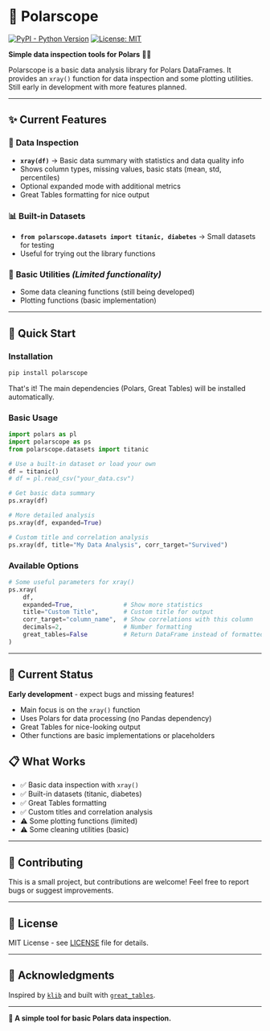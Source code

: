 # 🔬 Polarscope

[![PyPI - Python Version](https://img.shields.io/pypi/pyversions/polars.svg)](https://pypi.org/project/polars/)
[![License: MIT](https://img.shields.io/badge/License-MIT-yellow.svg)](LICENSE)

**Simple data inspection tools for Polars** 🐻‍❄️

Polarscope is a basic data analysis library for Polars DataFrames. It provides an `xray()` function for data inspection and some plotting utilities. Still early in development with more features planned.

---

## ✨ Current Features

### 🔬 **Data Inspection**
- **`xray(df)`** → Basic data summary with statistics and data quality info
- Shows column types, missing values, basic stats (mean, std, percentiles)
- Optional expanded mode with additional metrics
- Great Tables formatting for nice output

### 📊 **Built-in Datasets**
- **`from polarscope.datasets import titanic, diabetes`** → Small datasets for testing
- Useful for trying out the library functions

### 🧹 **Basic Utilities** *(Limited functionality)*
- Some data cleaning functions (still being developed)
- Plotting functions (basic implementation)

---

## 🚀 Quick Start

### Installation

```bash
pip install polarscope
```

That's it! The main dependencies (Polars, Great Tables) will be installed automatically.

### Basic Usage

```python
import polars as pl
import polarscope as ps
from polarscope.datasets import titanic

# Use a built-in dataset or load your own
df = titanic()
# df = pl.read_csv("your_data.csv")

# Get basic data summary
ps.xray(df)

# More detailed analysis
ps.xray(df, expanded=True)

# Custom title and correlation analysis
ps.xray(df, title="My Data Analysis", corr_target="Survived")
```

### Available Options

```python
# Some useful parameters for xray()
ps.xray(
    df,
    expanded=True,              # Show more statistics
    title="Custom Title",       # Custom title for output
    corr_target="column_name",  # Show correlations with this column
    decimals=2,                 # Number formatting
    great_tables=False          # Return DataFrame instead of formatted table
)
```

---

## 🚧 Current Status

**Early development** - expect bugs and missing features!

- Main focus is on the `xray()` function
- Uses Polars for data processing (no Pandas dependency)
- Great Tables for nice-looking output
- Other functions are basic implementations or placeholders

## 📋 What Works

- ✅ Basic data inspection with `xray()`
- ✅ Built-in datasets (titanic, diabetes)
- ✅ Great Tables formatting
- ✅ Custom titles and correlation analysis
- ⚠️ Some plotting functions (limited)
- ⚠️ Some cleaning utilities (basic)

---

## 🤝 Contributing

This is a small project, but contributions are welcome! Feel free to report bugs or suggest improvements.

---

## 📄 License

MIT License - see [LICENSE](LICENSE) file for details.

---

## 🙏 Acknowledgments

Inspired by [`klib`](https://github.com/akanz1/klib) and built with [`great_tables`](https://github.com/posit-dev/great-tables).

---

**🔬 A simple tool for basic Polars data inspection.**